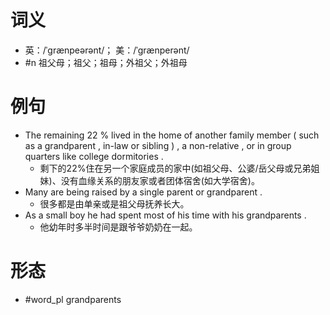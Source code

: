 # 词义
- 英：/ˈɡrænpeərənt/； 美：/ˈɡrænperənt/
- #n 祖父母；祖父；祖母；外祖父；外祖母
# 例句
- The remaining 22 % lived in the home of another family member ( such as a grandparent , in-law or sibling ) , a non-relative , or in group quarters like college dormitories .
	- 剩下的22%住在另一个家庭成员的家中(如祖父母、公婆\/岳父母或兄弟姐妹)、没有血缘关系的朋友家或者团体宿舍(如大学宿舍)。
- Many are being raised by a single parent or grandparent .
	- 很多都是由单亲或是祖父母抚养长大。
- As a small boy he had spent most of his time with his grandparents .
	- 他幼年时多半时间是跟爷爷奶奶在一起。
# 形态
- #word_pl grandparents
